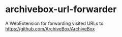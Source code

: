 # archivebox-url-forwarder

A WebExtension for forwarding visited URLs to https://github.com/ArchiveBox/ArchiveBox